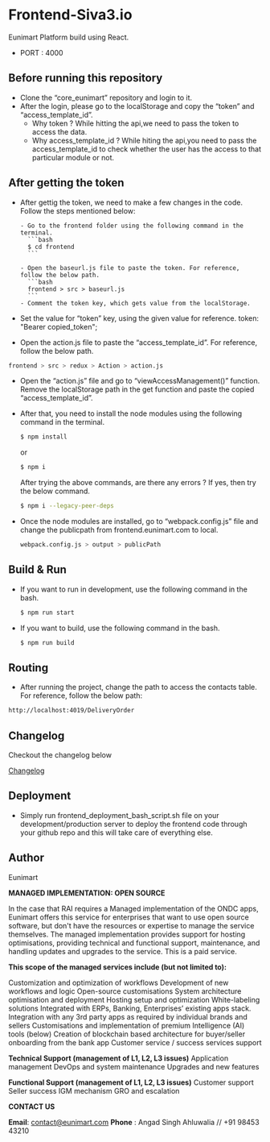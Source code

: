 
# Frontend-Siva3.io

Eunimart Platform build using React.

- PORT : 4000

## Before running this repository

- Clone the “core_eunimart” repository and login to it.
- After the login, please go to the localStorage and copy the “token” and “access_template_id”.
    - Why token ?
      While hitting the api,we need to pass the token to access the data.
    - Why access_template_id ?
      While hiting the api,you need to pass the access_template_id to check whether the user has the access to that particular module or not.

## After getting the token

- After gettig the token, we need to make a few changes in the code. Follow the steps mentioned below:

      - Go to the frontend folder using the following command in the terminal.
        ```bash
        $ cd frontend
        ```

      - Open the baseurl.js file to paste the token. For reference, follow the below path.
        ```bash
        frontend > src > baseurl.js
        ```
      - Comment the token key, which gets value from the localStorage.

- Set the value for “token” key, using the given value for reference.
  token: "Bearer copied_token";

- Open the action.js file to paste the “access_template_id”. For reference, follow the below path.
```bash
frontend > src > redux > Action > action.js
```

- Open the “action.js” file and go to “viewAccessManagement()” function. Remove the localStorage path in the get function and paste the copied “access_template_id”.

- After that, you need to install the node modules using the following command in the terminal.
  ```bash
  $ npm install
  ```
  or
  ```bash
  $ npm i
  ```
  After trying the above commands, are there any errors ? If yes, then try the below command.
  ```bash
  $ npm i --legacy-peer-deps
  ```
- Once the node modules are installed, go to “webpack.config.js” file and change the publicpath from frontend.eunimart.com to local.
  ```bash
  webpack.config.js > output > publicPath
  ```
## Build & Run

- If you want to run in development, use the following command in the bash.
  ```bash
  $ npm run start
  ```
- If you want to build, use the following command in the bash.
  ```bash
  $ npm run build
  ```
## Routing

- After running the project, change the path to access the contacts table. For reference, follow the below path:
```bash
http://localhost:4019/DeliveryOrder
```
## Changelog

Checkout the changelog below

[Changelog](CHANGELOG.md)

## Deployment
- Simply run frontend_deployment_bash_script.sh file on your development/production server to deploy the frontend code through your github repo and this will take care of everything else.

## Author
Eunimart


 <!-- Copyright (C) 2022 Eunimart Omnichannel Pvt Ltd. (www.eunimart.com)
 All rights reserved.
 This program is free software: you can redistribute it and/or modify
 it under the terms of the GNU Lesser General Public License v3.0 as published by
 the Free Software Foundation, either version 3 of the License, or
 (at your option) any later version.
 This program is distributed in the hope that it will be useful,
 but WITHOUT ANY WARRANTY; without even the implied warranty of
 MERCHANTABILITY or FITNESS FOR A PARTICULAR PURPOSE.  See the
 GNU Lesser General Public License v3.0 for more details.
 You should have received a copy of the GNU Lesser General Public License v3.0
 along with this program.  If not, see <https://www.gnu.org/licenses/lgpl-3.0.html/>. -->

<b>MANAGED IMPLEMENTATION: OPEN SOURCE</b>

In the case that RAI requires a Managed implementation of the ONDC apps, Eunimart offers this service for enterprises that want to use open source software, but don't have the resources or expertise to manage the service themselves. The managed implementation provides support for hosting optimisations, providing technical and functional support, maintenance, and handling updates and upgrades to the service. This is a paid service.

 <b>This scope of the managed services include (but not limited to):</b>

Customization and optimization of workflows
Development of new workflows and logic
Open-source customisations
System architecture optimisation and deployment
Hosting setup and optimization
White-labeling solutions
Integrated with ERPs, Banking, Enterprises’ existing apps stack.
Integration with any 3rd party apps as required by individual brands and sellers
Customisations and implementation of premium  Intelligence (AI) tools (below)
Creation of blockchain based architecture for buyer/seller onboarding from the bank app
Customer service  / success services support

<b>Technical Support (management of L1, L2, L3 issues)</b>
Application management
DevOps and system maintenance
Upgrades and new features

<b>Functional Support (management of L1, L2, L3 issues)</b>
Customer support
Seller success
IGM mechanism
GRO and escalation 

<b>CONTACT US</b>

<b>Email</b>: contact@eunimart.com 
<b>Phone</b> : Angad Singh Ahluwalia // +91 98453 43210

